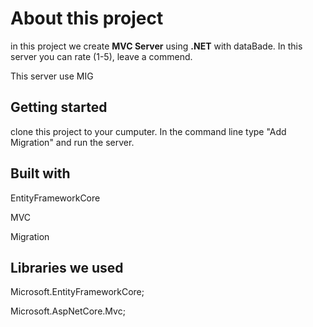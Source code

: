 # About this project

in this project we create **MVC Server** using **.NET** with dataBade.
In this server you can rate (1-5), leave a commend.

This server use MIG 

## Getting started

clone this project to your cumputer.
In the command line type "Add Migration" and run the server.


## Built with

EntityFrameworkCore

MVC

Migration


## Libraries we used

Microsoft.EntityFrameworkCore;

Microsoft.AspNetCore.Mvc;

